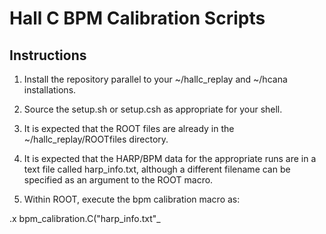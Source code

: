 # Hall C BPM Calibration Scripts

## Instructions
1. Install the repository parallel to your ~/hallc_replay and ~/hcana installations.

2. Source the setup.sh or setup.csh as appropriate for your shell.

3. It is expected that the ROOT files are already in the ~/hallc_replay/ROOTfiles directory.

4. It is expected that the HARP/BPM data for the appropriate runs are in a text file called harp_info.txt, although a different filename can be specified as an argument to the ROOT macro.

5.  Within ROOT, execute the bpm calibration macro as:

.x bpm_calibration.C("harp_info.txt"_


